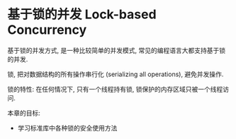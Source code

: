 # 基于锁的并发 Lock-based Concurrency

基于锁的并发方式, 是一种比较简单的并发模式, 常见的编程语言大都支持基于锁的并发.

锁, 把对数据结构的所有操作串行化 (serializing all operations), 避免并发操作.

锁的特性: 在任何情况下, 只有一个线程持有锁, 锁保护的内存区域只被一个线程访问.

本章的目标:

- 学习标准库中各种锁的安全使用方法
